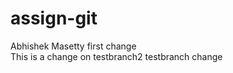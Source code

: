 # assign-git
Abhishek Masetty
first change <br />
This is a change on testbranch2
testbranch change
